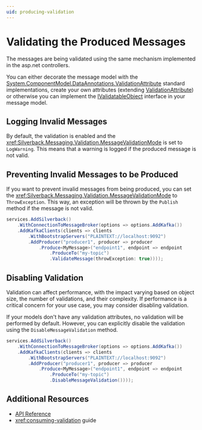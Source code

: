 ```yaml
---
uid: producing-validation
---
```


# Validating the Produced Messages

The messages are being validated using the same mechanism implemented in the asp.net controllers.

You can either decorate the message model with the [System.ComponentModel.DataAnnotations.ValidationAttribute](https://docs.microsoft.com/en-us/dotnet/api/system.componentmodel.dataannotations.validationattribute) standard implementations, create your own attributes (extending [ValidationAttribute](https://docs.microsoft.com/en-us/dotnet/api/system.componentmodel.dataannotations.validationattribute)) or otherwise you can implement the [IValidatableObject](https://docs.microsoft.com/en-us/dotnet/api/system.componentmodel.dataannotations.ivalidatableobject) interface in your message model.

## Logging Invalid Messages

By default, the validation is enabled and the <xref:Silverback.Messaging.Validation.MessageValidationMode> is set to `LogWarning`. This means that a warning is logged if the produced message is not valid.

## Preventing Invalid Messages to be Produced

If you want to prevent invalid messages from being produced, you can set the <xref:Silverback.Messaging.Validation.MessageValidationMode> to `ThrowException`. This way, an exception will be thrown by the `Publish` method if the message is not valid.

```csharp
services.AddSilverback()
    .WithConnectionToMessageBroker(options => options.AddKafka())
    .AddKafkaClients(clients => clients
        .WithBootstrapServers("PLAINTEXT://localhost:9092")
        .AddProducer("producer1", producer => producer
            .Produce<MyMessage>("endpoint1", endpoint => endpoint
                .ProduceTo("my-topic")
                .ValidateMessage(throwException: true))));                    

```

## Disabling Validation

Validation can affect performance, with the impact varying based on object size, the number of validations, and their complexity. If performance is a critical concern for your use case, you may consider disabling validation.

If your models don't have any validation attributes, no validation will be performed by default. However, you can explicitly disable the validation using the `DisableMessageValidation` method.

```csharp
services.AddSilverback()
    .WithConnectionToMessageBroker(options => options.AddKafka())
    .AddKafkaClients(clients => clients
        .WithBootstrapServers("PLAINTEXT://localhost:9092")
        .AddProducer("producer1", producer => producer
            .Produce<MyMessage>("endpoint1", endpoint => endpoint
                .ProduceTo("my-topic")
                .DisableMessageValidation())));

```

## Additional Resources

* [API Reference](xref:Silverback)
* <xref:consuming-validation> guide
